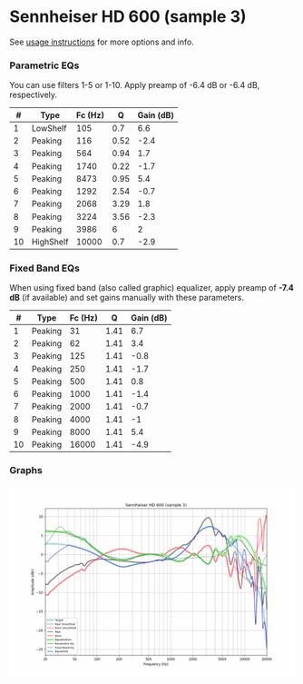 # Sennheiser HD 600 (sample 3)
See [usage instructions](https://github.com/jaakkopasanen/AutoEq#usage) for more options and info.

### Parametric EQs
You can use filters 1-5 or 1-10. Apply preamp of -6.4 dB or -6.4 dB, respectively.

|   # | Type      |   Fc (Hz) |    Q |   Gain (dB) |
|-----|-----------|-----------|------|-------------|
|   1 | LowShelf  |       105 | 0.7  |         6.6 |
|   2 | Peaking   |       116 | 0.52 |        -2.4 |
|   3 | Peaking   |       564 | 0.94 |         1.7 |
|   4 | Peaking   |      1740 | 0.22 |        -1.7 |
|   5 | Peaking   |      8473 | 0.95 |         5.4 |
|   6 | Peaking   |      1292 | 2.54 |        -0.7 |
|   7 | Peaking   |      2068 | 3.29 |         1.8 |
|   8 | Peaking   |      3224 | 3.56 |        -2.3 |
|   9 | Peaking   |      3986 | 6    |         2   |
|  10 | HighShelf |     10000 | 0.7  |        -2.9 |

### Fixed Band EQs
When using fixed band (also called graphic) equalizer, apply preamp of **-7.4 dB** (if available) and set gains manually with these parameters.

|   # | Type    |   Fc (Hz) |    Q |   Gain (dB) |
|-----|---------|-----------|------|-------------|
|   1 | Peaking |        31 | 1.41 |         6.7 |
|   2 | Peaking |        62 | 1.41 |         3.4 |
|   3 | Peaking |       125 | 1.41 |        -0.8 |
|   4 | Peaking |       250 | 1.41 |        -1.7 |
|   5 | Peaking |       500 | 1.41 |         0.8 |
|   6 | Peaking |      1000 | 1.41 |        -1.4 |
|   7 | Peaking |      2000 | 1.41 |        -0.7 |
|   8 | Peaking |      4000 | 1.41 |        -1   |
|   9 | Peaking |      8000 | 1.41 |         5.4 |
|  10 | Peaking |     16000 | 1.41 |        -4.9 |

### Graphs
![](./Sennheiser%20HD%20600%20(sample%203).png)
